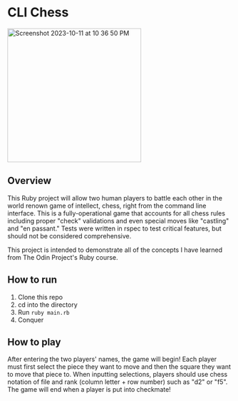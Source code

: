 # CLI Chess

<img width="300" alt="Screenshot 2023-10-11 at 10 36 50 PM" src="https://github.com/mandrewlewis/cli_chess/assets/81784056/64fa211c-498d-46eb-b514-dbc3bda63130">

## Overview

This Ruby project will allow two human players to battle each other in the world renown game of intellect, chess, right from the command line interface. This is a fully-operational game that accounts for all chess rules including proper "check" validations and even special moves like "castling" and "en passant." Tests were written in rspec to test critical features, but should not be considered comprehensive.

This project is intended to demonstrate all of the concepts I have learned from The Odin Project's Ruby course.

## How to run

1) Clone this repo
2) cd into the directory
3) Run `ruby main.rb`
4) Conquer

## How to play

After entering the two players' names, the game will begin! Each player must first select the piece they want to move and then the square they want to move that piece to. When inputting selections, players should use chess notation of file and rank (column letter + row number) such as "d2" or "f5". The game will end when a player is put into checkmate!
